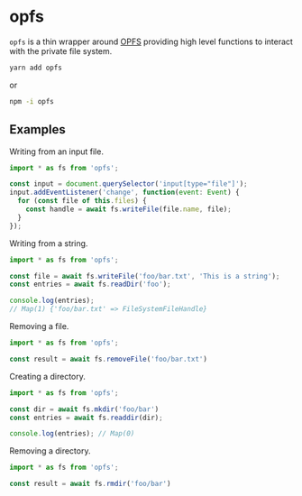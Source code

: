 # opfs


`opfs` is a thin wrapper around [OPFS](https://developer.mozilla.org/en-US/docs/Web/API/File_System_Access_API#origin_private_file_system) providing high level functions to interact with the private file system.


```sh
yarn add opfs
```
or


```sh
npm -i opfs
```


## Examples

Writing from an input file.

```js
import * as fs from 'opfs';

const input = document.querySelector('input[type="file"]');
input.addEventListener('change', function(event: Event) {
  for (const file of this.files) {
    const handle = await fs.writeFile(file.name, file);
  }
});
```

Writing from a string.

```js
import * as fs from 'opfs';

const file = await fs.writeFile('foo/bar.txt', 'This is a string');
const entries = await fs.readDir('foo');

console.log(entries);
// Map(1) {'foo/bar.txt' => FileSystemFileHandle}
```

Removing a file.

```js
import * as fs from 'opfs';

const result = await fs.removeFile('foo/bar.txt')
```

Creating a directory.

```js
import * as fs from 'opfs';

const dir = await fs.mkdir('foo/bar')
const entries = await fs.readdir(dir);

console.log(entries); // Map(0)
```

Removing a directory.

```js
import * as fs from 'opfs';

const result = await fs.rmdir('foo/bar')
```
